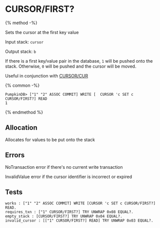 # CURSOR/FIRST?

{% method -%}

Sets the cursor at the first key value

Input stack: `cursor`

Output stack: `b`

If there is a first key/value pair in the database, `1` will be pushed onto the stack.
Otherwise, `0` will be pushed and the cursor will be moved.

Useful in conjunction with [CURSOR/CUR](../QCURSOR/CUR.md)

{% common -%}

```
PumpkinDB> ["1" "2" ASSOC COMMIT] WRITE [  CURSOR 'c SET c CURSOR/FIRST?] READ
1
```

{% endmethod %}

## Allocation

Allocates for values to be put onto the stack

## Errors

NoTransaction error if there's no current write transaction

InvalidValue error if the cursor identifier is incorrect or expired

## Tests

```test
works : ["1" "2" ASSOC COMMIT] WRITE [CURSOR 'c SET c CURSOR/FIRST?] READ.
requires_txn : ["1" CURSOR/FIRST?] TRY UNWRAP 0x08 EQUAL?.
empty_stack : [CURSOR/FIRST?] TRY UNWRAP 0x04 EQUAL?.
invalid_cursor : [["1" CURSOR/FIRST?] READ] TRY UNWRAP 0x03 EQUAL?.
```
